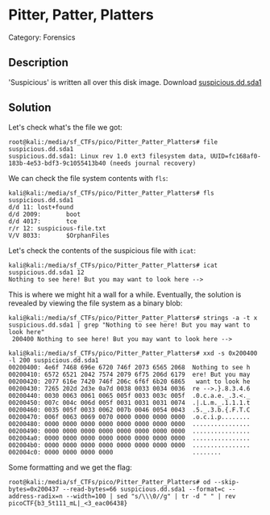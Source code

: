 # Pitter, Patter, Platters
Category: Forensics

## Description

'Suspicious' is written all over this disk image. Download [suspicious.dd.sda1](https://jupiter.challenges.picoctf.org/static/47f3cb40aed42fbd74fd644e11d08007/suspicious.dd.sda1)

## Solution

Let's check what's the file we got:

```console
root@kali:/media/sf_CTFs/pico/Pitter_Patter_Platters# file suspicious.dd.sda1
suspicious.dd.sda1: Linux rev 1.0 ext3 filesystem data, UUID=fc168af0-183b-4e53-bdf3-9c1055413b40 (needs journal recovery)
```

We can check the file system contents with `fls`:
```console
kali@kali:/media/sf_CTFs/pico/Pitter_Patter_Platters# fls suspicious.dd.sda1
d/d 11: lost+found
d/d 2009:       boot
d/d 4017:       tce
r/r 12: suspicious-file.txt
V/V 8033:       $OrphanFiles
```

Let's check the contents of the suspicious file with `icat`:
```console
kali@kali:/media/sf_CTFs/pico/Pitter_Patter_Platters# icat suspicious.dd.sda1 12
Nothing to see here! But you may want to look here -->
```

This is where we might hit a wall for a while. Eventually, the solution is revealed by viewing the file system as a binary blob:

```console
kali@kali:/media/sf_CTFs/pico/Pitter_Patter_Platters# strings -a -t x suspicious.dd.sda1 | grep "Nothing to see here! But you may want to look here"
 200400 Nothing to see here! But you may want to look here -->

kali@kali:/media/sf_CTFs/pico/Pitter_Patter_Platters# xxd -s 0x200400 -l 200 suspicious.dd.sda1
00200400: 4e6f 7468 696e 6720 746f 2073 6565 2068  Nothing to see h
00200410: 6572 6521 2042 7574 2079 6f75 206d 6179  ere! But you may
00200420: 2077 616e 7420 746f 206c 6f6f 6b20 6865   want to look he
00200430: 7265 202d 2d3e 0a7d 0038 0033 0034 0036  re -->.}.8.3.4.6
00200440: 0030 0063 0061 0065 005f 0033 003c 005f  .0.c.a.e._.3.<._
00200450: 007c 004c 006d 005f 0031 0031 0031 0074  .|.L.m._.1.1.1.t
00200460: 0035 005f 0033 0062 007b 0046 0054 0043  .5._.3.b.{.F.T.C
00200470: 006f 0063 0069 0070 0000 0000 0000 0000  .o.c.i.p........
00200480: 0000 0000 0000 0000 0000 0000 0000 0000  ................
00200490: 0000 0000 0000 0000 0000 0000 0000 0000  ................
002004a0: 0000 0000 0000 0000 0000 0000 0000 0000  ................
002004b0: 0000 0000 0000 0000 0000 0000 0000 0000  ................
002004c0: 0000 0000 0000 0000                      ........
```

Some formatting and we get the flag:

```console
root@kali:/media/sf_CTFs/pico/Pitter_Patter_Platters# od --skip-bytes=0x200437 --read-bytes=66 suspicious.dd.sda1 --format=c --address-radix=n --width=100 | sed "s/\\\0//g" | tr -d " " | rev
picoCTF{b3_5t111_mL|_<3_eac06438}
```
